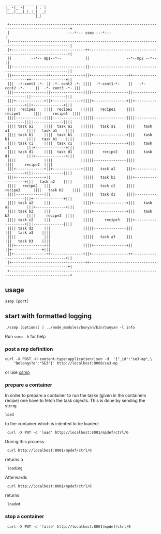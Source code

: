 ```
 ___ ___ _____ ___ 
|_ -|_ -|     | . |
|___|___|_|_|_|  _|
              |_|  
```

```  
 +--------------------------------------------------------------------------------------------------+
 |                           ---*--- ssmp ---*---                                                   |
 |--------------------------------------------------------------------------------------------------|
 |+----------------------------------++------------------------------------------------------------+|
 ||         --*-- mp1--*--           ||                 --*--mp2 --*--                             ||
 ||----------------------------------||------------------------------------------------------------||
 ||+---------------++---------------+||+-----------------++---------------------++----------------+||
 |||  -*-cont1 -*- || -*- cont2 -*- ||||  -*-cont1-*-    ||   -*- cont2 -*-     ||  -*- cont3 -*- |||
 |||---------------||---------------||||-----------------||---------------------||----------------|||
 |||+-------------+||+-------------+||||+---------------+||+-------------------+||+--------------+|||
 ||||  recipe1    ||||  recipe1    ||||||   recipe1     ||||      recipe1      ||||     recipe1  ||||
 ||||-------------||||-------------||||||---------------||||-------------------||||--------------||||
 |||| task a1     ||||  task a1    ||||||   task a1     ||||    task a1        ||||   task a1    ||||
 |||| task b1     ||||  task b1    |||||+---------------+|||    task b1        ||||   task b1    ||||
 |||| task c1     ||||  task c1    |||||+---------------+|||    task c1        |||+--------------+|||
 |||| task d1     ||||  task d1    ||||||    recipe2    ||||    task d1        |||+--------------+|||
 ||||             ||||             ||||||---------------||||                   ||||     recipe2  ||||
 |||+-------------+||+-------------+|||||   task a2     |||+-------------------+|||--------------||||
 |||+-------------+||               |||||   task b2     |||+-------------------+|||   task a2    ||||
 ||||   recipe2   |||               |||||   task c2     ||||      recipe2      ||||   task b2    ||||
 ||||-------------|||               |||||   task d2     ||||-------------------|||+--------------+|||
 |||| task a2     |||               ||||+---------------+|||    task a2        |||+--------------+|||
 |||| task b2     |||               ||||+---------------+|||    task b2        ||||     recipe3  ||||
 |||| task c2     |||               |||||     recipe3   |||+-------------------+|||--------------||||
 |||| task d2     |||               |||||---------------|||                     |||   task a3    ||||
 ||||             |||               |||||   task a3     |||                     |||   task b3    ||||
 |||+-------------+||               ||||+---------------+||                     ||+--------------+|||
 ||+---------------++---------------+||+-----------------++---------------------++----------------+||
 |+----------------------------------++------------------------------------------------------------+|
 +--------------------------------------------------------------------------------------------------+
```




## usage

```
ssmp [port]
```

## start with formatted logging

```
./ssmp [options] | ../node_modules/bunyan/bin/bunyan -l info
```

Run ```ssmp -h``` for help

### post a mp definition


```
curl -X POST -H content-type:application/json -d  '{"_id":"se3-mp",\
	"BelongsTo":"SE3"}' http://localhost:8000/se3-mp
```

or use [csmp](https://github.com/wactbprot/csmp)

### prepare a container

In order to prepare a container to run the tasks 
(given in the containers recipe) one have to fetch
the task objects. This is done by sending the string 

```load```

to the container which is intented to be loaded:

```
 curl -X PUT -d 'load' http://localhost:8001/mpdef/ctrl/0
```
During this process 
```
 curl http://localhost:8001/mpdef/ctrl/0
```
returns a
```
 loading
```
Afterwards 
```
 curl http://localhost:8001/mpdef/ctrl/0
```
returns
```
 loaded
```

### stop a container

```
 curl -X PUT -d 'false' http://localhost:8001/mpdef/ctrl/0
```